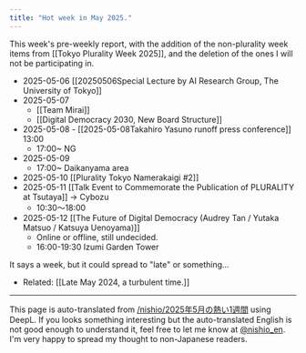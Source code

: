 ```yaml
---
title: "Hot week in May 2025."
---
```


This week's pre-weekly report, with the addition of the non-plurality week items from [[Tokyo Plurality Week 2025]], and the deletion of the ones I will not be participating in.

- 2025-05-06  [[20250506Special Lecture by AI Research Group, The University of Tokyo]]
- 2025-05-07
    - [[Team Mirai]]
    - [[Digital Democracy 2030, New Board Structure]]
- 2025-05-08
        - [[2025-05-08Takahiro Yasuno runoff press conference]]  13:00
    - 17:00~ NG
- 2025-05-09
    - 17:00~ Daikanyama area
- 2025-05-10 [[Plurality Tokyo Namerakaigi #2]]
- 2025-05-11 [[Talk Event to Commemorate the Publication of PLURALITY at Tsutaya]] → Cybozu
    - 10:30〜18:00
- 2025-05-12 [[The Future of Digital Democracy (Audrey Tan / Yutaka Matsuo / Katsuya Uenoyama)]]
    - Online or offline, still undecided.
    - 16:00-19:30 Izumi Garden Tower


It says a week, but it could spread to "late" or something...
- Related: [[Late May 2024, a turbulent time.]]

---
This page is auto-translated from [/nishio/2025年5月の熱い1週間](https://scrapbox.io/nishio/2025年5月の熱い1週間) using DeepL. If you looks something interesting but the auto-translated English is not good enough to understand it, feel free to let me know at [@nishio_en](https://twitter.com/nishio_en). I'm very happy to spread my thought to non-Japanese readers.